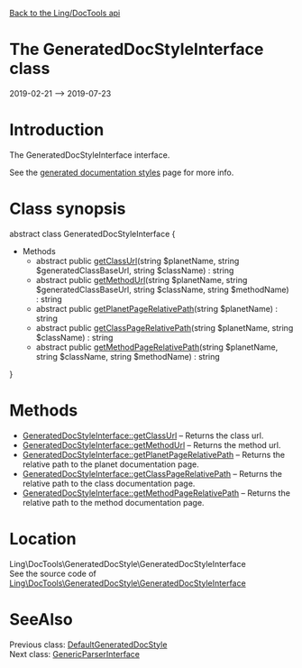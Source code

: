 [Back to the Ling/DocTools api](https://github.com/lingtalfi/DocTools/blob/master/doc/api/Ling/DocTools.md)



The GeneratedDocStyleInterface class
================
2019-02-21 --> 2019-07-23






Introduction
============

The GeneratedDocStyleInterface interface.

See the [generated documentation styles](https://github.com/lingtalfi/DocTools/blob/master/doc/pages/generated-documentation-styles.md) page for more info.



Class synopsis
==============


abstract class <span class="pl-k">GeneratedDocStyleInterface</span>  {

- Methods
    - abstract public [getClassUrl](https://github.com/lingtalfi/DocTools/blob/master/doc/api/Ling/DocTools/GeneratedDocStyle/GeneratedDocStyleInterface/getClassUrl.md)(string $planetName, string $generatedClassBaseUrl, string $className) : string
    - abstract public [getMethodUrl](https://github.com/lingtalfi/DocTools/blob/master/doc/api/Ling/DocTools/GeneratedDocStyle/GeneratedDocStyleInterface/getMethodUrl.md)(string $planetName, string $generatedClassBaseUrl, string $className, string $methodName) : string
    - abstract public [getPlanetPageRelativePath](https://github.com/lingtalfi/DocTools/blob/master/doc/api/Ling/DocTools/GeneratedDocStyle/GeneratedDocStyleInterface/getPlanetPageRelativePath.md)(string $planetName) : string
    - abstract public [getClassPageRelativePath](https://github.com/lingtalfi/DocTools/blob/master/doc/api/Ling/DocTools/GeneratedDocStyle/GeneratedDocStyleInterface/getClassPageRelativePath.md)(string $planetName, string $className) : string
    - abstract public [getMethodPageRelativePath](https://github.com/lingtalfi/DocTools/blob/master/doc/api/Ling/DocTools/GeneratedDocStyle/GeneratedDocStyleInterface/getMethodPageRelativePath.md)(string $planetName, string $className, string $methodName) : string

}






Methods
==============

- [GeneratedDocStyleInterface::getClassUrl](https://github.com/lingtalfi/DocTools/blob/master/doc/api/Ling/DocTools/GeneratedDocStyle/GeneratedDocStyleInterface/getClassUrl.md) &ndash; Returns the class url.
- [GeneratedDocStyleInterface::getMethodUrl](https://github.com/lingtalfi/DocTools/blob/master/doc/api/Ling/DocTools/GeneratedDocStyle/GeneratedDocStyleInterface/getMethodUrl.md) &ndash; Returns the method url.
- [GeneratedDocStyleInterface::getPlanetPageRelativePath](https://github.com/lingtalfi/DocTools/blob/master/doc/api/Ling/DocTools/GeneratedDocStyle/GeneratedDocStyleInterface/getPlanetPageRelativePath.md) &ndash; Returns the relative path to the planet documentation page.
- [GeneratedDocStyleInterface::getClassPageRelativePath](https://github.com/lingtalfi/DocTools/blob/master/doc/api/Ling/DocTools/GeneratedDocStyle/GeneratedDocStyleInterface/getClassPageRelativePath.md) &ndash; Returns the relative path to the class documentation page.
- [GeneratedDocStyleInterface::getMethodPageRelativePath](https://github.com/lingtalfi/DocTools/blob/master/doc/api/Ling/DocTools/GeneratedDocStyle/GeneratedDocStyleInterface/getMethodPageRelativePath.md) &ndash; Returns the relative path to the method documentation page.





Location
=============
Ling\DocTools\GeneratedDocStyle\GeneratedDocStyleInterface<br>
See the source code of [Ling\DocTools\GeneratedDocStyle\GeneratedDocStyleInterface](https://github.com/lingtalfi/DocTools/blob/master/GeneratedDocStyle/GeneratedDocStyleInterface.php)



SeeAlso
==============
Previous class: [DefaultGeneratedDocStyle](https://github.com/lingtalfi/DocTools/blob/master/doc/api/Ling/DocTools/GeneratedDocStyle/DefaultGeneratedDocStyle.md)<br>Next class: [GenericParserInterface](https://github.com/lingtalfi/DocTools/blob/master/doc/api/Ling/DocTools/GenericParser/GenericParserInterface.md)<br>
